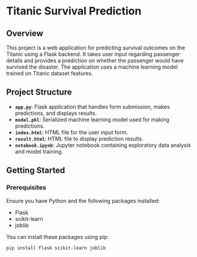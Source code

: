 # Titanic Survival Prediction

## Overview

This project is a web application for predicting survival outcomes on the Titanic using a Flask backend. It takes user input regarding passenger details and provides a prediction on whether the passenger would have survived the disaster. The application uses a machine learning model trained on Titanic dataset features.

## Project Structure

- **`app.py`**: Flask application that handles form submission, makes predictions, and displays results.
- **`model.pkl`**: Serialized machine learning model used for making predictions.
- **`index.html`**: HTML file for the user input form.
- **`result.html`**: HTML file to display prediction results.
- **`notebook.ipynb`**: Jupyter notebook containing exploratory data analysis and model training.

## Getting Started

### Prerequisites

Ensure you have Python and the following packages installed:
- Flask
- scikit-learn
- joblib

You can install these packages using pip:

```bash
pip install Flask scikit-learn joblib
